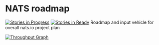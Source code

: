 # NATS roadmap 
[![Stories in Progress](https://badge.waffle.io/nats-io/roadmap.svg?label=in%20progress&title=In%20Progress)](http://waffle.io/nats-io/roadmap)
[![Stories in Ready](https://badge.waffle.io/nats-io/roadmap.png?label=ready&title=Ready)](https://waffle.io/nats-io/roadmap)
Roadmap and input vehicle for overall nats.io project plan

[![Throughput Graph](https://graphs.waffle.io/nats-io/roadmap/throughput.svg)](https://waffle.io/nats-io/roadmap/metrics)

